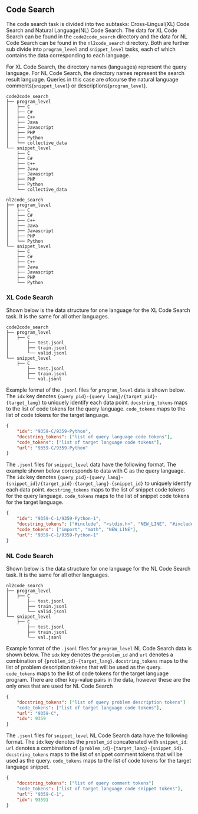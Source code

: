 
## Code Search

The code search task is divided into two subtasks: Cross-Lingual(XL) Code Search and Natural Language(NL) Code Search. The data for XL Code Search can be found in the ```code2code_search``` directory and the data for NL Code Search can be found in the ```nl2code_search``` directory. Both are further sub divide into ```program_level``` and ```snippet_level``` tasks, each of which contains the data corresponding to each language.

For XL Code Search, the directory names (languages) represent the query language. For NL Code Search, the directory names represent the search result language. Queries in this case are ofcourse the natural language comments(```snippet_level```) or descriptions(```program_level```).

```
code2code_search
├── program_level
│   ├── C
│   ├── C#
│   ├── C++
│   ├── Java
│   ├── Javascript
│   ├── PHP
│   ├── Python
│   └── collective_data
└── snippet_level
    ├── C
    ├── C#
    ├── C++
    ├── Java
    ├── Javascript
    ├── PHP
    ├── Python
    └── collective_data
    
nl2code_search
├── program_level
│   ├── C
│   ├── C#
│   ├── C++
│   ├── Java
│   ├── Javascript
│   ├── PHP
│   └── Python
└── snippet_level
    ├── C
    ├── C#
    ├── C++
    ├── Java
    ├── Javascript
    ├── PHP
    └── Python
```
### XL Code Search
Shown below is the data structure for one language for the XL Code Search task. It is the same for all other languages.
```
code2code_search
├── program_level
│   ├── C
│       ├── test.jsonl
│       ├── train.jsonl
│       └── valid.jsonl
└── snippet_level
    ├── C
        ├── test.jsonl
        ├── train.jsonl
        └── val.jsonl
```

Example format of the ```.jsonl``` files for ```program_level``` data is shown below. The ```idx``` key denotes ```{query_pid}-{query_lang}/{target_pid}-{target_lang}``` to uniquely identify each data point. ```docstring_tokens``` maps to the list of code tokens for the query language. ```code_tokens``` maps to the list of code tokens for the target language. 
```json
{
    "idx": "9359-C/9359-Python", 
    "docstring_tokens": ["list of query language code tokens"], 
    "code_tokens": ["list of target language code tokens"],
    "url": "9359-C/9359-Python"
}
```

The ```.jsonl``` files for ```snippet_level``` data have the following format. The example shown below corresponds to data with C as the query language.
The ```idx``` key denotes ```{query_pid}-{query_lang}-{snippet_id}/{target_pid}-{target_lang}-{snippet_id}``` to uniquely identify each data point. ```docstring_tokens``` maps to the list of snippet code tokens for the query language. ```code_tokens``` maps to the list of snippet code tokens for the target language. 
```json
{
    "idx": "9359-C-1/9359-Python-1",
    "docstring_tokens": ["#include", "<stdio.h>", "NEW_LINE", "#include", "<math.h>"],
    "code_tokens": ["import", "math", "NEW_LINE"],
    "url": "9359-C-1/9359-Python-1"
}
```
### NL Code Search
Shown below is the data structure for one language for the NL Code Search task. It is the same for all other languages.
```
nl2code_search
├── program_level
│   ├── C
│       ├── test.jsonl
│       ├── train.jsonl
│       └── valid.jsonl
└── snippet_level
    ├── C
        ├── test.jsonl
        ├── train.jsonl
        └── val.jsonl
```

Example format of the ```.jsonl``` files for ```program_level``` NL Code Search data is shown below. The ```idx``` key denotes the ```problem_id``` and ```url``` denotes a combination of ```{problem_id}-{target_lang}```. ```docstring_tokens``` maps to the list of problem description tokens that will be used as the query. ```code_tokens``` maps to the list of code tokens for the target language program. There are other key-value pairs in the data, however these are the only ones that are used for NL Code Search

```json
{
    "docstring_tokens": ["list of query problem description tokens"]
    "code_tokens": ["list of target language code tokens"],
    "url": "9359-C",
    "idx": 9359
}
```

The ```.jsonl``` files for ```snippet_level``` NL Code Search data have the following format. The ```idx``` key denotes the ```problem_id``` concatenated with ```snippet_id```. ```url``` denotes a combination of ```{problem_id}-{target_lang}-{snippet_id}```. ```docstring_tokens``` maps to the list of snippet comment tokens that will be used as the query. ```code_tokens``` maps to the list of code tokens for the target language snippet. 

```json
{
    "docstring_tokens": ["list of query comment tokens"]
    "code_tokens": ["list of target language code snippet tokens"],
    "url": "9359-C-1",
    "idx": 93591
}
```
